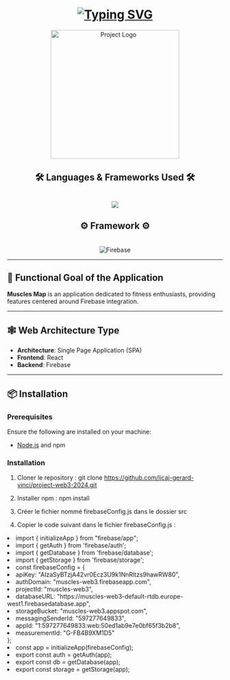 <h1 align="center">
  <a href="https://git.io/typing-svg">
    <img src="https://readme-typing-svg.demolab.com?font=Fira+Code&weight=500&size=35&duration=4000&pause=1000&color=237BA1&center=true&vCenter=true&width=500&height=70&lines=Hi+There!%F0%9F%91%8B;Web+3+Project" alt="Typing SVG" />
  </a>
</h1>

<p align="center">
  <img alt="Project Logo" src="https://i.postimg.cc/Hs7pT2wP/logoM.png" width="300" />
</p>

<h2 align="center">🛠️ Languages & Frameworks Used 🛠️</h2>
<br/>
<div align="center">
  <a href="https://skillicons.dev">
    <img src="https://skillicons.dev/icons?i=js,html,css,react" /><br>
  </a>
</div>

<h2 align="center">⚙️ Framework ⚙️</h2>
<br>
<div align="center">
  <img src="https://skillicons.dev/icons?i=firebase" alt="Firebase" />
</div>

---

## 🎯 Functional Goal of the Application

**Muscles Map** is an application dedicated to fitness enthusiasts, providing features centered around Firebase integration.

---

## 🕸️ Web Architecture Type

- **Architecture**: Single Page Application (SPA)
- **Frontend**: React
- **Backend**: Firebase

---

## 📦 Installation

### Prerequisites

Ensure the following are installed on your machine:
- [Node.js](https://nodejs.org/) and npm

### Installation

1. Cloner le repository : 
  git clone https://github.com/licaj-gerard-vinci/project-web3-2024.git

2. Installer npm :
  npm install

3. Créer le fichier nommé firebaseConfig.js dans le dossier src

4. Copier le code suivant dans le fichier firebaseConfig.js :

<div>
<li>import { initializeApp } from "firebase/app";</li>
<li>import { getAuth } from 'firebase/auth';</li>
<li>import { getDatabase } from 'firebase/database';</li>
<li>import { getStorage } from 'firebase/storage';</li>

<li>const firebaseConfig = {</li>
  <li>apiKey: "AIzaSyBTzjA42vr0Ecz3U9k1NnRltzs9hawRW80",</li>
  <li>authDomain: "muscles-web3.firebaseapp.com",</li>
  <li>projectId: "muscles-web3",</li>
  <li>databaseURL: "https://muscles-web3-default-rtdb.europe-west1.firebasedatabase.app",</li>
  <li>storageBucket: "muscles-web3.appspot.com",</li>
  <li>messagingSenderId: "597277649833",</li>
  <li>appId: "1:597277649833:web:50ed1ab9e7e0bf65f3b2b8",</li>
  <li>measurementId: "G-FB4B9XM1D5"</li>
};

<li>const app = initializeApp(firebaseConfig);</li>
<li>export const auth = getAuth(app);</li> 
<li>export const db = getDatabase(app);</li>
<li>export const storage = getStorage(app);</li>

</div>

</div>
</ul>
